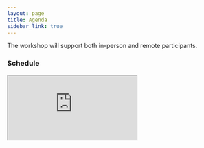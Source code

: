 ```yaml
---
layout: page
title: Agenda
sidebar_link: true
---
```


The workshop will support both in-person and remote participants.  

<!-- <p class="message">
  The detailed Agenda will be released in spring 2023.
</p> -->

### Schedule
<iframe src="https://docs.google.com/spreadsheets/d/e/2PACX-1vR2iaj-kHS5LNCqhR2SZTK63DnW8RTIlJp266wYKoMKqnr3uFUbiGDO0U0Y1sMAVMlLhrhQzwu0_ZGb/pubhtml?gid=0&amp;single=true&amp;widget=true&amp;headers=false"></iframe>

